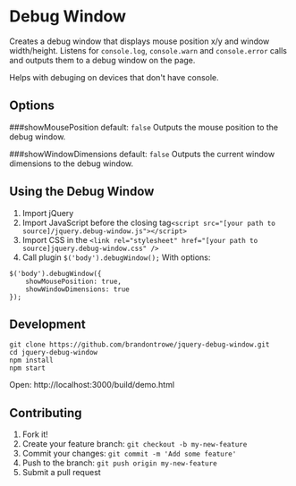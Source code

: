# Debug Window
Creates a debug window that displays mouse position x/y and window width/height.
Listens for `console.log`, `console.warn` and `console.error` calls and outputs them to a debug window on the page.

Helps with debuging on devices that don't have console.

## Options

###showMousePosition
default: `false`
Outputs the mouse position to the debug window.

###showWindowDimensions
default: `false`
Outputs the current window dimensions to the debug window.

## Using the Debug Window

1. Import jQuery
2. Import JavaScript before the closing </body> tag`<script src="[your path to source]/jquery.debug-window.js"></script>`
3. Import CSS in the <head> `<link rel="stylesheet" href="[your path to source]jquery.debug-window.css" />`
4. Call plugin `$('body').debugWindow();`
With options:
```
$('body').debugWindow({
    showMousePosition: true,
    showWindowDimensions: true
});
```

## Development

```
git clone https://github.com/brandontrowe/jquery-debug-window.git
cd jquery-debug-window
npm install
npm start
```
Open: http://localhost:3000/build/demo.html

## Contributing

1. Fork it!
2. Create your feature branch: `git checkout -b my-new-feature`
3. Commit your changes: `git commit -m 'Add some feature'`
4. Push to the branch: `git push origin my-new-feature`
5. Submit a pull request
